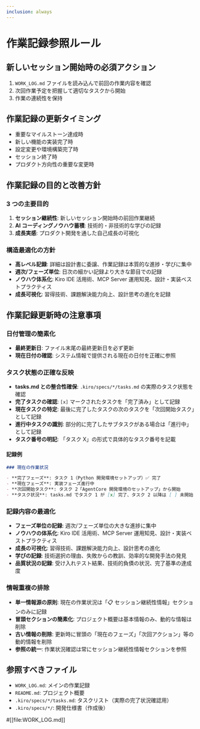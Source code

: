```yaml
---
inclusion: always
---
```


# 作業記録参照ルール

## 新しいセッション開始時の必須アクション

1. `WORK_LOG.md` ファイルを読み込んで前回の作業内容を確認
2. 次回作業予定を把握して適切なタスクから開始
3. 作業の連続性を保持

## 作業記録の更新タイミング

- 重要なマイルストーン達成時
- 新しい機能の実装完了時
- 設定変更や環境構築完了時
- セッション終了時
- プロダクト方向性の重要な変更時

## 作業記録の目的と改善方針

### 3 つの主要目的

1. **セッション継続性**: 新しいセッション開始時の前回作業継続
2. **AI コーディングノウハウ蓄積**: 技術的・非技術的な学びの記録
3. **成長実感**: プロダクト開発を通した自己成長の可視化

### 構造最適化の方針

- **高レベル記録**: 詳細は設計書に委譲、作業記録は本質的な進捗・学びに集中
- **週次/フェーズ単位**: 日次の細かい記録より大きな節目での記録
- **ノウハウ体系化**: Kiro IDE 活用術、MCP Server 運用知見、設計・実装ベストプラクティス
- **成長可視化**: 習得技術、課題解決能力向上、設計思考の進化を記録

## 作業記録更新時の注意事項

### 日付管理の簡素化

- **最終更新日**: ファイル末尾の最終更新日を必ず更新
- **現在日付の確認**: システム情報で提供される現在の日付を正確に参照

### タスク状態の正確な反映

- **tasks.md との整合性確保**: `.kiro/specs/*/tasks.md` の実際のタスク状態を確認
- **完了タスクの確認**: `[x]` マークされたタスクを「完了済み」として記録
- **現在タスクの特定**: 最後に完了したタスクの次のタスクを「次回開始タスク」として記録
- **進行中タスクの識別**: 部分的に完了したサブタスクがある場合は「進行中」として記録
- **タスク番号の明記**: 「タスク X」の形式で具体的なタスク番号を記載

#### 記録例

```markdown
### 現在の作業状況

- **完了フェーズ**: タスク 1（Python 開発環境セットアップ）✅ 完了
- **現在フェーズ**: 実装フェーズ進行中
- **次回開始タスク**: タスク 2「AgentCore 開発環境のセットアップ」から開始
- **タスク状況**: tasks.md でタスク 1 が [x] 完了、タスク 2 以降は [ ] 未開始
```

### 記録内容の最適化

- **フェーズ単位の記録**: 週次/フェーズ単位の大きな進捗に集中
- **ノウハウの体系化**: Kiro IDE 活用術、MCP Server 運用知見、設計・実装ベストプラクティス
- **成長の可視化**: 習得技術、課題解決能力向上、設計思考の進化
- **学びの記録**: 技術選択の理由、失敗からの教訓、効率的な開発手法の発見
- **品質状況の記録**: 受け入れテスト結果、技術的負債の状況、完了基準の達成度

### 情報重複の排除

- **単一情報源の原則**: 現在の作業状況は「📋 セッション継続性情報」セクションのみに記録
- **冒頭セクションの簡素化**: プロジェクト概要は基本情報のみ、動的な情報は削除
- **古い情報の削除**: 更新時に冒頭の「現在のフェーズ」「次回アクション」等の動的情報を削除
- **参照の統一**: 作業状況確認は常にセッション継続性情報セクションを参照

## 参照すべきファイル

- `WORK_LOG.md`: メインの作業記録
- `README.md`: プロジェクト概要
- `.kiro/specs/*/tasks.md`: タスクリスト（実際の完了状況確認用）
- `.kiro/specs/*/`: 開発仕様書（作成後）

#[[file:WORK_LOG.md]]

